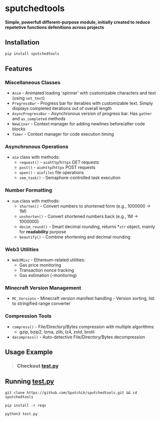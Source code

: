 # sputchedtools

#### Simple, powerfull different-purpose module, initially created to reduce repetetive functions defenitions across projects

## Installation

```bash
pip install sputchedtools
```

## Features

### Miscellaneous Classes
- `Anim` - Animated loading 'spinner' with customizable characters and text (using `set_text`)
- `ProgressBar` - Progress bar for iterables with customizable text. Simply displays completed iterations out of overall length
- `AsyncProgressBar` - Asynchronous version of progress bar. Has `gather` and `as_completed` methods
- `NewLiner` - Context manager for adding newlines before/after code blocks
- `Timer` - Context manager for code execution timing

### Asynchronous Operations
- `aio` class with methods:
	- `request()` - `aiohttp`/`httpx` GET requests
	- `post()` - `aiohttp`/`httpx` POST requests
	- `open()` - `aiofiles` file operations
	- `sem_task()` - Semaphore-controlled task execution

### Number Formatting
- `num` class with methods:
	- `shorten()` - Convert numbers to shortened form (e.g., 1000000 → 1M)
	- `unshorten()` - Convert shortened numbers back (e.g., 1M → 1000000)
	- `decim_round()` - Smart decimal rounding, returns **`str`* object, mainly for **readability** purpose
	- `beautify()` - Combine shortening and decimal rounding

### Web3 Utilities
- `Web3Misc` - Ethereum-related utilities:
	- Gas price monitoring
	- Transaction nonce tracking
	- Gas estimation (-monitoring)

### Minecraft Version Management
- `MC_Versions` - Minecraft version manifest handling - Version sorting, list to stringified range converter

### Compression Tools
- `compress()` - File/Directory/Bytes compression with multiple algorithms:
	- gzip, bzip2, lzma, zlib, lz4, zstd, brotli
- `decompress()` - Auto-detective File/Directory/Bytes decompression

## Usage Example

> ### Checkout [test.py](test.py)

## Running [test.py](test.py)

```
git clone https://github.com/Sputchik/sputchedtools.git && cd sputchedtools
```
```
pip install -r reqs
```
```
python3 test.py
````